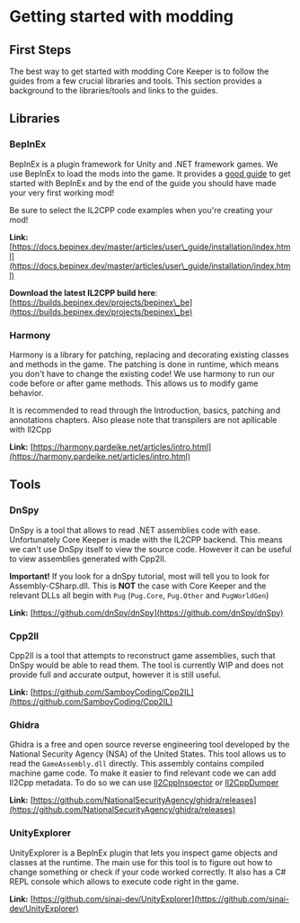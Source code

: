 # Getting started with modding

## First Steps

The best way to get started with modding Core Keeper is to follow the guides from a few crucial libraries and tools. This section provides a background to the libraries/tools and links to the guides.

## Libraries

### BepInEx

BepInEx is a plugin framework for Unity and .NET framework games. We use BepInEx to load the mods into the game. It provides a [good guide](https://docs.bepinex.dev/master/articles/dev\_guide/plugin\_tutorial/index.html) to get started with BepInEx and by the end of the guide you should have made your very first working mod!

Be sure to select the IL2CPP code examples when you're creating your mod!

**Link:** [https://docs.bepinex.dev/master/articles/user\_guide/installation/index.html](https://docs.bepinex.dev/master/articles/user\_guide/installation/index.html)

**Download the latest IL2CPP build here**: [https://builds.bepinex.dev/projects/bepinex\_be](https://builds.bepinex.dev/projects/bepinex\_be)

### Harmony

Harmony is a library for patching, replacing and decorating existing classes and methods in the game. The patching is done in runtime, which means you don't have to change the existing code! We use harmony to run our code before or after game methods. This allows us to modify game behavior.

It is recommended to read through the Introduction, basics, patching and annotations chapters. Also please note that transpilers are not apllicable with Il2Cpp

**Link:** [https://harmony.pardeike.net/articles/intro.html](https://harmony.pardeike.net/articles/intro.html)

## Tools

### DnSpy

DnSpy is a tool that allows to read .NET assemblies code with ease. Unfortunately Core Keeper is made with the IL2CPP backend. This means we can't use DnSpy itself to view the source code. However it can be useful to view assemblies generated with Cpp2Il.

**Important!** If you look for a dnSpy tutorial, most will tell you to look for Assembly-CSharp.dll. This is **NOT** the case with Core Keeper and the relevant DLLs all begin with `Pug` (`Pug.Core`, `Pug.Other` and `PugWorldGen`)

**Link:** [https://github.com/dnSpy/dnSpy](https://github.com/dnSpy/dnSpy)

### Cpp2Il

Cpp2Il is a tool that attempts to reconstruct game assemblies, such that DnSpy would be able to read them. The tool is currently WIP and does not provide full and accurate output, however it is still useful.

**Link:** [https://github.com/SamboyCoding/Cpp2IL](https://github.com/SamboyCoding/Cpp2IL)

### Ghidra

Ghidra is a free and open source reverse engineering tool developed by the National Security Agency (NSA) of the United States. This tool allows us to read the `GameAssembly.dll` directly. This assembly contains compiled machine game code. To make it easier to find relevant code we can add Il2Cpp metadata. To do so we can use [Il2CppInspector](https://github.com/djkaty/Il2CppInspector) or [Il2CppDumper](https://github.com/Perfare/Il2CppDumper)

**Link:** [https://github.com/NationalSecurityAgency/ghidra/releases](https://github.com/NationalSecurityAgency/ghidra/releases)

### UnityExplorer

UnityExplorer is a BepInEx plugin that lets you inspect game objects and classes at the runtime. The main use for this tool is to figure out how to change something or check if your code worked correctly. It also has a C# REPL console which allows to execute code right in the game.

**Link:** [https://github.com/sinai-dev/UnityExplorer](https://github.com/sinai-dev/UnityExplorer)

